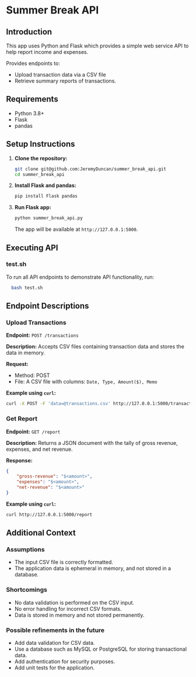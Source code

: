
# Summer Break API

## Introduction

This app uses Python and Flask which provides a simple web service API to help report income and expenses. 

Provides endpoints to: 
-  Upload transaction data via a CSV file 
-  Retrieve summary reports of transactions.

## Requirements

- Python 3.8+
- Flask
- pandas

## Setup Instructions

1. **Clone the repository:**

   ```bash
   git clone git@github.com:JeremyDuncan/summer_break_api.git
   cd summer_break_api
   ```

2. **Install Flask and pandas:**

   ```bash
   pip install Flask pandas
   ```

3. **Run Flask app:**

   ```bash
   python summer_break_api.py
   ```

   The app will be available at `http://127.0.0.1:5000`.

## Executing API

### test.sh
To run all API endpoints to demonstrate API functionality, run:

 ```bash
   bash test.sh
```

## Endpoint Descriptions

### Upload Transactions

**Endpoint:** `POST /transactions`

**Description:** Accepts CSV files containing transaction data and stores the data in memory.

**Request:**

- Method: POST
- File: A CSV file with columns: `Date, Type, Amount($), Memo`

**Example using `curl`:**

```bash
curl -X POST -F 'data=@transactions.csv' http://127.0.0.1:5000/transactions
```

### Get Report

**Endpoint:** `GET /report`

**Description:** Returns a JSON document with the tally of gross revenue, expenses, and net revenue.

**Response:**

```json
{
    "gross-revenue": "$<amount>",
    "expenses": "$<amount>",
    "net-revenue": "$<amount>"
}
```

**Example using `curl`:**

```bash
curl http://127.0.0.1:5000/report
```

## Additional Context

### Assumptions

- The input CSV file is correctly formatted.
- The application data is ephemeral in memory, and not stored in a database.

### Shortcomings

- No data validation is performed on the CSV input.
- No error handling for incorrect CSV formats.
- Data is stored in memory and not stored permanently.

### Possible refinements in the future

- Add data validation for CSV data.
- Use a database such as MySQL or PostgreSQL for storing transactional data.
- Add authentication for security purposes.
- Add unit tests for the application.
